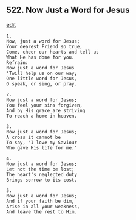 
## 522.  Now Just a Word for Jesus
[edit](https://docs.google.com/document/d/1mBW6Z7FZqbkeciVpWU_%2Di97TnQAk4Q0S/edit?mode=html)




    1.
    Now, just a word for Jesus; 
    Your dearest Friend so true, 
    Come, cheer our hearts and tell us 
    What He has done for you. 
    Refrain:
    Now just a word for Jesus 
    'Twill help us on our way; 
    One little word for Jesus, 
    O speak, or sing, or pray. 

    2.
    Now just a word for Jesus; 
    You feel your sins forgiven, 
    And by His grace are striving 
    To reach a home in heaven. 

    3.
    Now just a word for Jesus; 
    A cross it cannot be 
    To say, "I love my Saviour 
    Who gave His life for me." 

    4.
    Now just a word for Jesus; 
    Let not the time be lost; 
    The heart's neglected duty 
    Brings sorrow to its cost. 

    5.
    Now just a word for Jesus; 
    And if your faith be dim, 
    Arise in all your weakness, 
    And leave the rest to Him.
